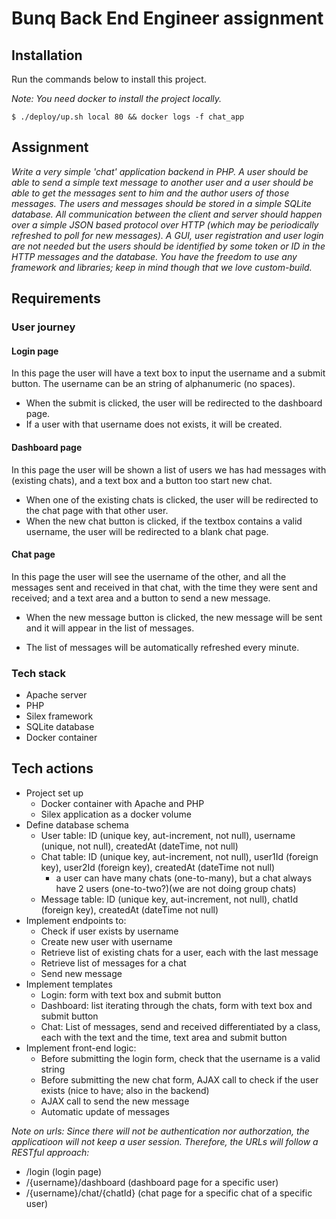 # Bunq Back End Engineer assignment

## Installation

Run the commands below to install this project.

*Note: You need docker to install the project locally.*

```
$ ./deploy/up.sh local 80 && docker logs -f chat_app
```

## Assignment
*Write a very simple 'chat' application backend in PHP. A user should be able to send a simple text
message to another user and a user should be able to get the messages sent to him and the
author users of those messages. The users and messages should be stored in a simple SQLite
database. All communication between the client and server should happen over a simple JSON
based protocol over HTTP (which may be periodically refreshed to poll for new messages). A GUI,
user registration and user login are not needed but the users should be identified by some token
or ID in the HTTP messages and the database. You have the freedom to use any framework and
libraries; keep in mind though that we love custom-build.*

## Requirements

### User journey

#### Login page

In this page the user will have a text box to input the username and a submit button.
The username can be an string of alphanumeric (no spaces). 

* When the submit is clicked, the user will be redirected to the dashboard page.
* If a user with that username does not exists, it will be created.

#### Dashboard page

In this page the user will be shown a list of users we has had messages with (existing chats), and a text box and a button too start new chat.

* When one of the existing chats is clicked, the user will be redirected to the chat page with that other user.
* When the new chat button is clicked, if the textbox contains a valid username, the user will be redirected to a blank chat page.

#### Chat page

In this page the user will see the username of the other, and all the messages sent and received in that chat, with the time they were sent and received; and a text area and a button to send a new message.

* When the new message button is clicked, the new message will be sent and it will appear in the list of messages.

* The list of messages will be automatically refreshed every minute.

### Tech stack

* Apache server
* PHP
* Silex framework
* SQLite database
* Docker container

## Tech actions

* Project set up
    * Docker container with Apache and PHP
    * Silex application as a docker volume
* Define database schema
    * User table: ID (unique key, aut-increment, not null), username (unique, not null), createdAt (dateTime, not null)
    * Chat table: ID (unique key, aut-increment, not null), user1Id (foreign key), user2Id (foreign key), createdAt (dateTime not null)
        * a user can have many chats (one-to-many), but a chat always have 2 users (one-to-two?)(we are not doing group chats)
    * Message table: ID (unique key, aut-increment, not null), chatId (foreign key), createdAt (dateTime not null)
* Implement endpoints to:
    * Check if user exists by username
    * Create new user with username
    * Retrieve list of existing chats for a user, each with the last message
    * Retrieve list of messages for a chat
    * Send new message
* Implement templates
    * Login: form with text box and submit button
    * Dashboard: list iterating through the chats, form with text box and submit button
    * Chat: List of messages, send and received differentiated by a class, each with the text and the time, text area and submit button 
* Implement front-end logic:
    * Before submitting the login form, check that the username is a valid string
    * Before submitting the new chat form, AJAX call to check if the user exists (nice to have; also in the backend)
    * AJAX call to send the new message
    * Automatic update of messages
    
*Note on urls: Since there will not be authentication nor authorzation, the applicatioon will not keep a user session. Therefore, the URLs will follow a RESTful approach:*

* /login (login page)
* /{username}/dashboard (dashboard page for a specific user)
* /{username}/chat/{chatId} (chat page for a specific chat of a specific user)
    
